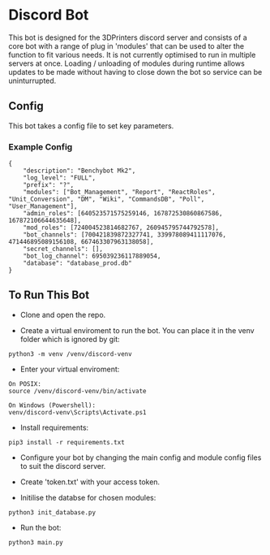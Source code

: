 # Discord Bot
This bot is designed for the 3DPrinters discord server and consists of a core bot with a range of plug in 'modules' that can be used to alter the function to fit various needs. It is not currently optimised to run in multiple servers at once. Loading / unloading of modules during runtime allows updates to be made without having to close down the bot so service can be uninturrupted.

## Config
This bot takes a config file to set key parameters.

### Example Config
```
{
    "description": "Benchybot Mk2",
    "log_level": "FULL",
    "prefix": "?",
    "modules": ["Bot_Management", "Report", "ReactRoles", "Unit_Conversion", "DM", "Wiki", "CommandsDB", "Poll", "User_Management"],
    "admin_roles": [640523571575259146, 167872530860867586, 167872106644635648],
    "mod_roles": [724004523814682767, 260945795744792578],
    "bot_channels": [700421839872327741, 339978089411117076, 471446895089156108, 667463307963138058],
    "secret_channels": [],
    "bot_log_channel": 695039236117889054,
    "database": "database_prod.db"
}
```

## To Run This Bot
* Clone and open the repo.

* Create a virtual enviroment to run the bot. You can place it in the venv folder which is ignored by git: 
```
python3 -m venv /venv/discord-venv
```

* Enter your virtual enviroment:
```
On POSIX:
source /venv/discord-venv/bin/activate
```
```
On Windows (Powershell):
venv/discord-venv\Scripts\Activate.ps1
```

* Install requirements:
```
pip3 install -r requirements.txt
```

* Configure your bot by changing the main config and module config files to suit the discord server. 

* Create 'token.txt' with your access token. 

* Initilise the databse for chosen modules:
```
python3 init_database.py
```

* Run the bot:
```
python3 main.py
```
